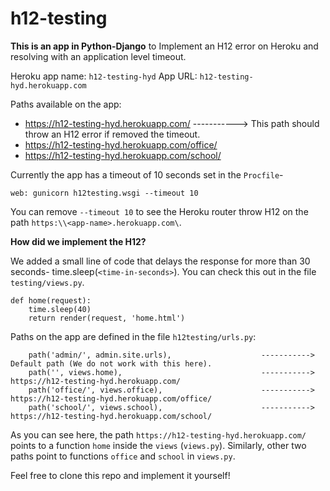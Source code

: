 # h12-testing

**This is an app in Python-Django** to Implement an H12 error on Heroku and resolving with an application level timeout.

Heroku app name: `h12-testing-hyd`
App URL: `h12-testing-hyd.herokuapp.com`

Paths available on the app:

- https://h12-testing-hyd.herokuapp.com/         -----------> This path should throw an H12 error if removed the timeout.
- https://h12-testing-hyd.herokuapp.com/office/
- https://h12-testing-hyd.herokuapp.com/school/

Currently the app has a timeout of 10 seconds set in the `Procfile`-
```
web: gunicorn h12testing.wsgi --timeout 10
```
You can remove `--timeout 10` to see the Heroku router throw H12 on the path `https:\\<app-name>.herokuapp.com\`.

**How did we implement the H12?**

We added a small line of code that delays the response for more than 30 seconds- time.sleep(`<time-in-seconds>`). You can check this out in the file `testing/views.py`.
```
def home(request):
    time.sleep(40)
    return render(request, 'home.html')
```

Paths on the app are defined in the file `h12testing/urls.py`:
```
    path('admin/', admin.site.urls),                    ----------->  Default path (We do not work with this here).
    path('', views.home),                               ----------->  https://h12-testing-hyd.herokuapp.com/
    path('office/', views.office),                      ----------->  https://h12-testing-hyd.herokuapp.com/office/
    path('school/', views.school),                      ----------->  https://h12-testing-hyd.herokuapp.com/school/
```
As you can see here, the path `https://h12-testing-hyd.herokuapp.com/` points to a function `home` inside the `views` (`views.py`). Similarly, other two paths point to functions `office` and `school` in `views.py`.

Feel free to clone this repo and implement it yourself!
